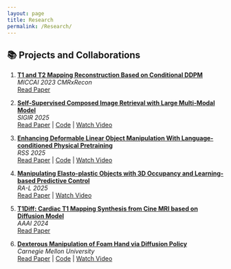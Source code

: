 ```yaml
---
layout: page
title: Research
permalink: /Research/
---
```




## 📚 **Projects and Collaborations**

1. **[T1 and T2 Mapping Reconstruction Based on Conditional DDPM](https://link.springer.com/chapter/10.1007/978-3-031-52448-6_29)**  
   *MICCAI 2023 CMRxRecon*  
   [Read Paper](https://link.springer.com/chapter/10.1007/978-3-031-52448-6_29)

2. **[Self-Supervised Composed Image Retrieval with Large Multi-Modal Model](https://lulubots.github.io/files/CIR.pdf)**  
   *SIGIR 2025*  
   [Read Paper](https://lulubots.github.io/files/CIR.pdf) | [Code](https://github.com/LuluBots/CIR) | [Watch Video](https://drive.google.com/drive/folders/1R3CtRw7QjFZSGZi_NJ32HnB64LZ2S8Tl?usp=drive_link)

3. **[Enhancing Deformable Linear Object Manipulation With Language-conditioned Physical Pretraining](https://lulubots.github.io/files/DLO_no.pdf)**  
   *RSS 2025*  
   [Read Paper](https://lulubots.github.io/files/DLO_no.pdf) | [Code](https://github.com/YunxiTang/DLO-Transformer) | [Watch Video](https://drive.google.com/drive/folders/1K3LbCSwuhtlBZqWbwl0Btg7ehxWLDSGJ?usp=drive_link)

4. **[Manipulating Elasto-plastic Objects with 3D Occupancy and Learning-based Predictive Control](https://lulubots.github.io/files/Dough_no.pdf)**  
   *RA-L 2025*  
   [Read Paper](https://lulubots.github.io/files/Dough_no.pdf) | [Watch Video](https://drive.google.com/drive/folders/1LqlDTESkV0XhOsPiShaphkdWGxOWj6EH?usp=drive_link)

5. **[T1Diff: Cardiac T1 Mapping Synthesis from Cine MRI based on Diffusion Model](https://lulubots.github.io/files/T1Diff.pdf)**  
   *AAAI 2024*  
   [Read Paper](https://lulubots.github.io/files/T1Diff.pdf)

6. **[Dexterous Manipulation of Foam Hand via Diffusion Policy](https://drive.google.com/file/d/1hYUVsxyhiXEtXabWOoytsa8HlRqqGbKX/view?usp=drive_link)**  
   *Carnegie Mellon University*  
   [Read Paper](https://drive.google.com/file/d/1hYUVsxyhiXEtXabWOoytsa8HlRqqGbKX/view?usp=drive_link) | [Code](https://github.com/CMU-Foam-Hands-Lab/diff_foam) | [Watch Video](https://drive.google.com/drive/folders/1KEXPBYPwv0lbEvvZ6YWYVUTffquYh2OQ?usp=drive_link)

